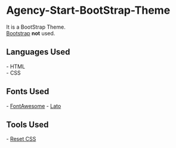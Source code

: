 Agency-Start-BootStrap-Theme
============================
It is a BootStrap Theme.<br>
<a href="http://getbootstrap.com/2.3.2/">Bootstrap</a> <b>not</b> used.

<h2>Languages Used</h2>
  - HTML<br>
  - CSS

<h2>Fonts Used</h2>
  - <a href="http://fortawesome.github.io/Font-Awesome/">FontAwesome</a>
  - <a href="https://www.google.com/fonts/specimen/Lato">Lato</a>

<h2>Tools Used</h2>
- <a href="http://meyerweb.com/eric/tools/css/reset/">Reset CSS</a>

